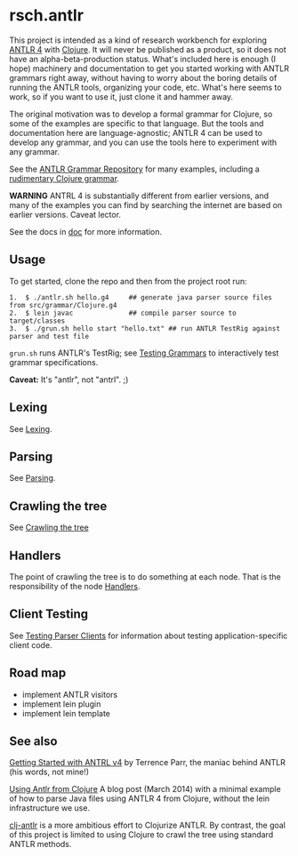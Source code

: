 # rsch.antlr

This project is intended as a kind of research workbench for exploring
[ANTLR 4](http://www.antlr.org/) with [Clojure](http://clojure.org/).
It will never be published as a product, so it does not have an
alpha-beta-production status.  What's included here is enough (I hope)
machinery and documentation to get you started working with ANTLR
grammars right away, without having to worry about the boring details
of running the ANTLR tools, organizing your code, etc.  What's here
seems to work, so if you want to use it, just clone it and hammer
away.

The original motivation was to develop a formal grammar for Clojure,
so some of the examples are specific to that language.  But the tools
and documentation here are language-agnostic; ANTLR 4 can be used to
develop any grammar, and you can use the tools here to experiment with
any grammar.

See the
[ANTLR Grammar Repository](https://github.com/antlr/grammars-v4) for
many examples, including a
[rudimentary Clojure grammar](https://github.com/antlr/grammars-v4/tree/master/clojure).

**WARNING** ANTRL 4 is substantially different from earlier versions,
and many of the examples you can find by searching the internet are
based on earlier versions.  Caveat lector.

See the docs in [doc](doc/) for more information.

## Usage

To get started, clone the repo and then from the project root run:

```
1.  $ ./antlr.sh hello.g4     ## generate java parser source files from src/grammar/Clojure.g4
2.  $ lein javac              ## compile parser source to target/classes
3.  $ ./grun.sh hello start "hello.txt" ## run ANTLR TestRig against parser and test file
```

`grun.sh` runs ANTLR's TestRig; see [Testing Grammars](doc/testrig.md)
to interactively test grammar specifications.

**Caveat:** It's "antlr", not "antrl".  ;)

## Lexing

See [Lexing](doc/lexing.md).

## Parsing

See [Parsing](doc/parsing.md).

## Crawling the tree

See [Crawling the tree](doc/crawling.md)

## Handlers

The point of crawling the tree is to do something at each node.  That
is the responsibility of the node [Handlers](doc/handlers.md).

## Client Testing

See [Testing Parser Clients](doc/testing.clients.md) for information
about testing application-specific client code.

## Road map

* implement ANTLR visitors
* implement lein plugin
* implement lein template


## See also

[Getting Started with ANTRL v4](https://theantlrguy.atlassian.net/wiki/display/ANTLR4/Getting+Started+with+ANTLR+v4)
by Terrence Parr, the maniac behind ANTLR (his words, not mine!)

[Using Antlr from Clojure](http://www.nickpascucci.com/blog/2014/03/01/using-antlr-from-clojure/)
A blog post (March 2014) with a minimal example of how to parse Java files
using ANTLR 4 from Clojure, without the lein infrastructure we use.

[clj-antlr](https://github.com/aphyr/clj-antlr) is a more ambitious
effort to Clojurize ANTLR.  By contrast, the goal of this project is
limited to using Clojure to crawl the tree using standard ANTLR
methods.

